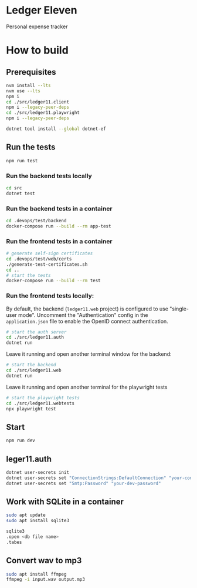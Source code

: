 # Ledger Eleven

Personal expense tracker

# How to build

## Prerequisites

```bash
nvm install --lts
nvm use --lts
npm i
cd ./src/ledger11.client
npm i --legacy-peer-deps
cd ./src/ledger11.playwright
npm i --legacy-peer-deps
```

```bash
dotnet tool install --global dotnet-ef
```

## Run the tests

```bash
npm run test
```

### Run the backend tests locally

```bash
cd src
dotnet test
```

### Run the backend tests in a container

```bash
cd .devops/test/backend
docker-compose run --build --rm app-test
```

### Run the frontend tests in a container

```bash
# generate self-sign certificates
cd .devops/test/web/certs
./generate-test-certificates.sh
cd ..
# start the tests
docker-compose run --build --rm test
```

### Run the frontend tests locally:

By default, the backend (```ledger11.web``` project) is configured to use "single-user mode". Uncomment the "Authentication" config in the ```application.json``` file to enable the OpenID connect authentication.

```bash
# start the auth server
cd ./src/ledger11.auth
dotnet run
```
Leave it running and open another terminal window for the backend:
```bash
# start the backend
cd ./src/ledger11.web
dotnet run
```
Leave it running and open another terminal for the playwright tests
```bash
# start the playwright tests
cd ./src/ledger11.webtests
npx playwright test
```

## Start

```bash
npm run dev
```

## leger11.auth

```bash
dotnet user-secrets init
dotnet user-secrets set "ConnectionStrings:DefaultConnection" "your-connection-string"
dotnet user-secrets set "Smtp:Password" "your-dev-password"
```

## Work with SQLite in a container

```bash
sudo apt update
sudo apt install sqlite3

sqlite3
.open <db file name>
.tabes
```

## Convert wav to mp3

```bash
sudo apt install ffmpeg
ffmpeg -i input.wav output.mp3
```